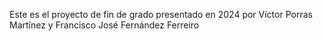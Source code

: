 Este es el proyecto de fin de grado presentado en 2024 por Víctor Porras Martínez y Francisco José Fernández Ferreiro
